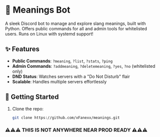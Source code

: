 # 🤖 Meanings Bot

A sleek Discord bot to manage and explore slang meanings, built with Python. Offers public commands for all and admin tools for whitelisted users. Runs on Linux with systemd support!

## ✨ Features
- **Public Commands**: `?meaning`, `?list`, `?stats`, `?ping`  
- **Admin Commands**: `?addmeaning`, `?deletemeaning`, `?yes`, `?no` (whitelisted only)  
- **DND Status**: Watches servers with a "Do Not Disturb" flair  
- **Scalable**: Handles multiple servers effortlessly  

## 🚀 Getting Started
1. Clone the repo:
   ```bash
   git clone https://github.com/xFanexx/meanings.git

### ⚠️⚠️⚠️ THIS IS NOT ANYWHERE NEAR PROD READY ⚠️⚠️⚠️
